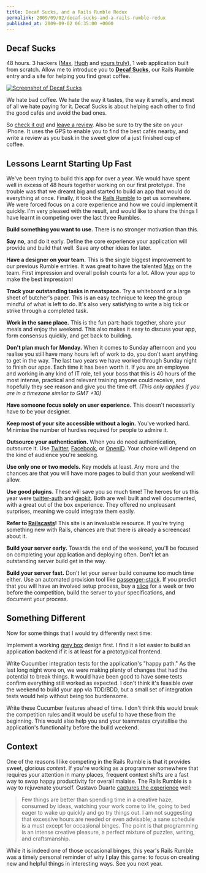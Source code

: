 ```yaml
---
title: Decaf Sucks, and a Rails Rumble Redux
permalink: 2009/09/02/decaf-sucks-and-a-rails-rumble-redux
published_at: 2009-09-02 06:35:00 +0000
---
```


## Decaf Sucks

48 hours. 3 hackers ([Max](http://makenosound.com), [Hugh](http://hughevans.net) and [yours truly](http://openmonkey.com/about)), 1 web application built from scratch. Allow me to introduce you to [**Decaf Sucks**](http://decafsucks.com/), our Rails Rumble entry and a site for helping you find great coffee.

[![Screenshot of Decaf Sucks](squarespace/images/ss/5ac1bd7cfb18.jpg)](http://decafsucks.com/)

We hate bad coffee. We hate the way it tastes, the way it smells, and most of all we hate paying for it. Decaf Sucks is about helping each other to find the good cafés and avoid the bad ones.

So [check it out](http://decafsucks.com/) and [leave a review](http://decafsucks.com/reviews/new). Also be sure to try the site on your iPhone. It uses the GPS to enable you to find the best cafés nearby, and write a review as you bask in the sweet glow of a just finished cup of coffee.

## Lessons Learnt Starting Up Fast

We've been trying to build this app for over a year. We would have spent well in excess of 48 hours together working on our first prototype. The trouble was that we dreamt big and started to build an app that would do everything at once. Finally, it took the [Rails Rumble](http://railsrumble.com/) to get us somewhere. We were forced focus on a core experience and how we could implement it quickly. I'm very pleased with the result, and would like to share the things I have learnt in competing over the last three Rumbles.

**Build something you want to use.** There is no stronger motivation than this.

**Say no,** and do it early. Define the core experience your application will provide and build that well. Save any other ideas for later.

**Have a designer on your team.** This is the single biggest improvement to our previous Rumble entries. It was great to have the talented [Max](http://makenosound.com/) on the team. First impression and overall polish counts for a lot. Allow your app to make the best impression!

**Track your outstanding tasks in meatspace.** Try a whiteboard or a large sheet of butcher's paper. This is an easy technique to keep the group mindful of what is left to do. It's also very satisfying to write a big tick or strike through a completed task.

**Work in the same place.** This is the fun part: hack together, share your meals and enjoy the weekend. This also makes it easy to discuss your app, form consensus quickly, and get back to building.

**Don't plan much for Monday.** When it comes to Sunday afternoon and you realise you still have many hours left of work to do, you don't want anything to get in the way. The last two years we have worked through Sunday night to finish our apps. Each time it has been worth it. If you are an employee and working in any kind of IT role, tell your boss that this is 40 hours of the most intense, practical and relevant training anyone could receive, and hopefully they see reason and give you the time off. _(This only applies if you are in a timezone similar to GMT +10)_

**Have someone focus solely on user experience.** This doesn't necessarily have to be your designer.

**Keep most of your site accessible without a login.** You've worked hard. Minimise the number of hurdles required for people to admire it.

**Outsource your authentication.** When you do need authentication, outsource it. Use [Twitter](http://apiwiki.twitter.com/OAuth-FAQ), [Facebook](http://developers.facebook.com/connect.php), or [OpenID](http://openid.net/). Your choice will depend on the kind of audience you're seeking.

**Use only one or two models.** Key models at least. Any more and the chances are that you will have more pages to build than your weekend will allow.

**Use good plugins.** These will save you so much time! The heroes for us this year were [twitter-auth](http://github.com/mbleigh/twitter-auth/tree/master) and [geokit](http://geokit.rubyforge.org/). Both are well built and well documented, with a great out of the box experience. They offered no unpleasant surprises, meaning we could integrate them easily.

**Refer to [Railscasts](http://railscasts.com)!** This site is an invaluable resource. If you're trying something new with Rails, chances are that there is already a screencast about it.

**Build your server early.** Towards the end of the weekend, you'll be focused on completing your application and deploying often. Don't let an outstanding server build get in the way.

**Build your server fast.** Don't let your server build consume too much time either. Use an automated provision tool like [passenger-stack](http://github.com/benschwarz/passenger-stack). If you predict that you will have an involved setup process, buy a [slice](http://slicehost.com/) for a week or two before the competition, build the server to your specifications, and document your process.

## Something Different

Now for some things that I would try differently next time:

Implement a working [grey box](http://v3.jasonsantamaria.com/archive/2004/05/24/grey_box_method.php) design first. I find it a lot easier to build an application backend if it is at least for a prototypical frontend.

Write Cucumber integration tests for the application's "happy path." As the last long night wore on, we were making plenty of changes that had the potential to break things. It would have been good to have some tests confirm everything still worked as expected. I don't think it's feasible over the weekend to build your app via TDD/BDD, but a small set of integration tests would help without being too burdensome.

Write these Cucumber features ahead of time. I don't think this would break the competition rules and it would be useful to have these from the beginning. This would also help you and your teammates crystallise the application's functionality before the build weekend.

## Context

One of the reasons I like competing in the Rails Rumble is that it provides sweet, glorious _context_. If you're working as a programmer somewhere that requires your attention in many places, frequent context shifts are a fast way to swap happy productivity for overall malaise. The Rails Rumble is a way to rejuvenate yourself. Gustavo Duarte [captures the experience](http://duartes.org/gustavo/blog/post/lucky-to-be-a-programmer) well:

> Few things are better than spending time in a creative haze, consumed by ideas, watching your work come to life, going to bed eager to wake up quickly and go try things out. I am not suggesting that excessive hours are needed or even advisable; a sane schedule is a must except for occasional binges. The point is that programming is an intense creative pleasure, a perfect mixture of puzzles, writing, and craftsmanship.

While it is indeed one of those occasional binges, this year's Rails Rumble was a timely personal reminder of why I play this game: to focus on creating new and helpful things in interesting ways. See you next year.


